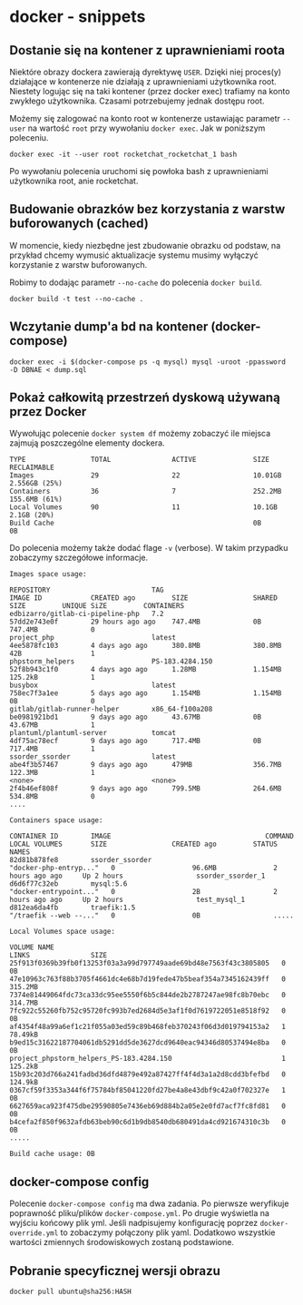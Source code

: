 # docker - snippets

## Dostanie się na kontener z uprawnieniami roota

Niektóre obrazy dockera zawierają dyrektywę `USER`. Dzięki niej proces(y) działające w kontenerze nie działają z uprawnieniami użytkownika root. Niestety logując się na taki kontener (przez docker exec) trafiamy na konto zwykłego użytkownika. Czasami potrzebujemy jednak dostępu root.

Możemy się zalogować na konto root w kontenerze ustawiając parametr `--user` na wartość `root` przy wywołaniu `docker exec`. Jak w poniższym poleceniu.

```
docker exec -it --user root rocketchat_rocketchat_1 bash
```

Po wywołaniu polecenia uruchomi się powłoka bash z uprawnieniami użytkownika root, anie rocketchat.

## Budowanie obrazków bez korzystania z warstw buforowanych (cached)

W momencie, kiedy niezbędne jest zbudowanie obrazku od podstaw, na przykład chcemy wymusić aktualizacje systemu musimy wyłączyć korzystanie z warstw buforowanych.

Robimy to dodając parametr `--no-cache` do polecenia `docker build`.
```
docker build -t test --no-cache .
```

## Wczytanie dump'a bd na kontener (docker-compose)

```
docker exec -i $(docker-compose ps -q mysql) mysql -uroot -ppassword  -D DBNAE < dump.sql
```

## Pokaż całkowitą przestrzeń dyskową używaną przez Docker

Wywołując polecenie `docker system df` możemy zobaczyć ile miejsca zajmują poszczególne elementy dockera.

```
TYPE                TOTAL               ACTIVE              SIZE                RECLAIMABLE
Images              29                  22                  10.01GB             2.556GB (25%)
Containers          36                  7                   252.2MB             155.6MB (61%)
Local Volumes       90                  11                  10.1GB              2.1GB (20%)
Build Cache                                                 0B                  0B
```
Do polecenia możemy także dodać flage `-v` (verbose). W takim przypadku zobaczymy szczegółowe informacje.
```
Images space usage:

REPOSITORY                         TAG                            IMAGE ID            CREATED ago         SIZE                SHARED SIZE         UNIQUE SiZE         CONTAINERS
edbizarro/gitlab-ci-pipeline-php   7.2                            57dd2e743e0f        29 hours ago ago    747.4MB             0B                  747.4MB             0
project_php                        latest                         4ee5878fc103        4 days ago ago      380.8MB             380.8MB             42B                 1
phpstorm_helpers                   PS-183.4284.150                52f8b943c1f0        4 days ago ago      1.28MB              1.154MB             125.2kB             1
busybox                            latest                         758ec7f3a1ee        5 days ago ago      1.154MB             1.154MB             0B                  0
gitlab/gitlab-runner-helper        x86_64-f100a208                be0981921bd1        9 days ago ago      43.67MB             0B                  43.67MB             1
plantuml/plantuml-server           tomcat                         4df75ac78ecf        9 days ago ago      717.4MB             0B                  717.4MB             1
ssorder_ssorder                    latest                         abe4f3b57467        9 days ago ago      479MB               356.7MB             122.3MB             1
<none>                             <none>                         2f4b46ef808f        9 days ago ago      799.5MB             264.6MB             534.8MB             0
....

Containers space usage:

CONTAINER ID        IMAGE                                      COMMAND                  LOCAL VOLUMES       SIZE                CREATED ago         STATUS                      NAMES
82d81b878fe8        ssorder_ssorder                            "docker-php-entryp..."   0                   96.6MB              2 hours ago ago     Up 2 hours                  ssorder_ssorder_1
d6d6f77c32eb        mysql:5.6                                  "docker-entrypoint..."   0                   2B                  2 hours ago ago     Up 2 hours                  test_mysql_1
d812ea6da4fb        traefik:1.5                                "/traefik --web --..."   0                   0B                  .....

Local Volumes space usage:

VOLUME NAME                                                        LINKS               SIZE
25f913f0369b39fb0f13253f03a3a99d797749aade69bd48e7563f43c3805805   0                   0B
47e10963c763f88b3705f4661dc4e68b7d19fede47b5beaf354a7345162439ff   0                   315.2MB
7374e81449064fdc73ca33dc95ee5550f6b5c844de2b2787247ae98fc8b70ebc   0                   314.7MB
7fc922c55260fb752c95720fc993b7ed2684d5e3af1f0d7619722051e8518f92   0                   0B
af4354f48a99a6ef1c21f055a03ed59c89b468feb370243f06d3d019794153a2   1                   78.49kB
b9ed15c31622187704061db5291dd5de3627dcd9640eac94346d80537494e8ba   0                   0B
project_phpstorm_helpers_PS-183.4284.150                           1                   125.2kB
15b93c203d766a241fadbd36dfd4879e492a87427ff4f4d3a1a2d8cdd3bfefbd   0                   124.9kB
0367cf59f3353a344f6f75784bf85041220fd27be4a8e43dbf9c42a0f702327e   1                   0B
6627659aca923f475dbe29590805e7436eb69d884b2a05e2e0fd7acf7fc8fd81   0                   0B
b4cefa2f850f9632afdb63beb90c6d1b9db8540db680491da4cd921674310c3b   0                   0B
.....

Build cache usage: 0B
```

## docker-compose config

Polecenie `docker-compose config` ma dwa zadania. Po pierwsze weryfikuje poprawność pliku/plików `docker-compose.yml`. Po drugie wyświetla na wyjściu końcowy plik yml. Jeśli nadpisujemy konfigurację poprzez `docker-override.yml` to zobaczymy połączony plik yaml. Dodatkowo wszystkie wartości zmiennych środowiskowych zostaną podstawione.

## Pobranie specyficznej wersji obrazu

`docker pull ubuntu@sha256:HASH`
